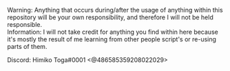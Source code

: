 Warning: Anything that occurs during/after the usage of anything within this repository will be your own responsibility, and therefore I will not be held responsible.    
Information: I will not take credit for anything you find within here because it's mostly the result of me learning from other people script's or re-using parts of them.

Discord: Himiko Toga#0001   <@486585359208022029>

